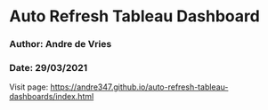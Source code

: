 # Auto Refresh Tableau Dashboard

### Author: Andre de Vries

### Date: 29/03/2021

Visit page: https://andre347.github.io/auto-refresh-tableau-dashboards/index.html
